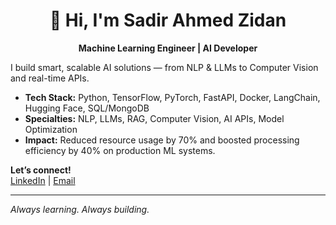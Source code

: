 <div align="center">

# 👋 Hi, I'm Sadir Ahmed Zidan
**Machine Learning Engineer | AI Developer** 
</div>

I build smart, scalable AI solutions — from NLP & LLMs to Computer Vision and real-time APIs.

-  **Tech Stack:** Python, TensorFlow, PyTorch, FastAPI, Docker, LangChain, Hugging Face, SQL/MongoDB  
-  **Specialties:** NLP, LLMs, RAG, Computer Vision, AI APIs, Model Optimization
-  **Impact:** Reduced resource usage by 70% and boosted processing efficiency by 40% on production ML systems.

**Let’s connect!**  
[LinkedIn](https://www.linkedin.com/in/sadir-ahmed-zidan/) | [Email](mailto:sazidan559@gmail.com)

---

*Always learning. Always building.*
